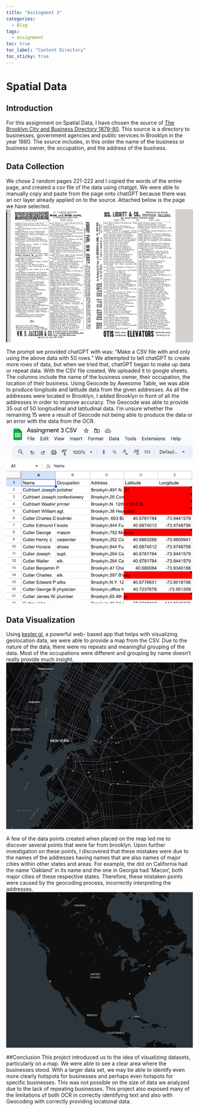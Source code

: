 ```yaml
---
title: "Assingment 3"
categories:
  - Blog
tags:
  - assignment
toc: true
toc_label: "Content Directory"
toc_sticky: true
---
```


# Spatial Data

## **Introduction**
For this assignment on Spatial Data, I have chosen the source of [The Brooklyn City and Business Directory 1879-80](https://archive.org/details/1880BPL/page/n21/mode/2up). This source is a directory to businesses, government agencies and public services in Brooklyn in the year 1880. The source includes, in this order the name of the business or business owner, the occupation, and the address of the business. 

## **Data Collection**
We chose 2 random pages 221-222 and I copied the words of the entire page, and created a csv file of the data using chatgpt. We were able to manually copy and paste from the page onto chatGPT because there was an ocr layer already applied on to the source. Attached below is the page we have selected. ![Directory](/assets/images/Directory.png)


The prompt we provided chatGPT with was: “Make a CSV file with and only using  the above data  with 50 rows.” We attempted to tell chatGPT to create more rows of data, but when we tried that, chatGPT began to make up data or repeat data. With the CSV file created, We uploaded it to google sheets. The columns include the name of the business owner, their occupation, the location of their business. Using Geocode by Awesome Table, we was able to produce longitude and latitude data from the given addresses. As all the addresses were located in Brooklyn, I added Brooklyn in front of all the addresses in order to improve accuracy. The Geocode was able to provide 35 out of 50 longitudinal and latitudinal data. I’m unsure whether the remaining 15 were a result of Geocode not being able to produce the data or an error with the data from the OCR. 
![Brookyln](/assets/images/Brooklyn.png)
## Data Visualization

Using [kepler.gl](https://kepler.gl), a powerful web- based app that helps with visualizing geolocation data, we were able to provide a map from the CSV. Due to the nature of the data, there were no repeats and meaningful grouping of the data. Most of the occupations were different and grouping by name doesn’t really provide much insight. 
![Brooklynkepler](/assets/images/brooklynkepler.png)

A few of the data points created when placed on the map led me to discover several points that were far from brooklyn. Upon further investigation on these points, I discovered that these mistakes were due to the names of the addresses having names that are also names of major cities within other states and areas. For example, the dot on California had the name ‘Oakland’ in its name and the one in Georgia had ‘Macon’, both major cities of these respective states. Therefore, these mistaken points were caused by the geocoding process, incorrectly interpreting the addresses. 
![USAkepler](/assets/images/USAkepler.png)


##Conclusion
This project introduced us to the idea of visualizing datasets, particularly on a map. We were able to see a clear area where the businesses stood. With a larger data set, we may be able to identify even more clearly hotspots for businesses and perhaps even hotspots for specific businesses. This was not possible on the size of data we analyzed due to the lack of repeating businesses. This project also exposed many of the limitations of both OCR in correctly identifying text and also with Geocoding with correctly providing locational data. 


